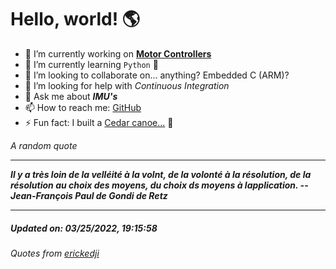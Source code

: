 # Hello, world! 🌎


- 🔧 I’m currently working on [**Motor Controllers**](https://github.com/kyleRhess/MicroMotor)
- 🌱 I’m currently learning `Python` **🐍**
- 👯 I’m looking to collaborate on... anything? Embedded C (ARM)?
- 🤔 I’m looking for help with *Continuous Integration*
- 💬 Ask me about ***IMU's***
- 📫 How to reach me: [GitHub](https://github.com/kyleRhess)
- ⚡ Fun fact: I built a [Cedar canoe...](https://kylerhess.github.io/canoe.html) 🛶

_A random quote_
___
***Il y a très loin de la velléité à la volnt, de la volonté à la résolution, de la
résolution au choix des moyens, du choix ds moyens à lapplication.
-- Jean-François Paul de Gondi de Retz***
___
##### Updated on: 03/25/2022, 19:15:58
###### Quotes from [erickedji](https://gist.github.com/erickedji/68802)